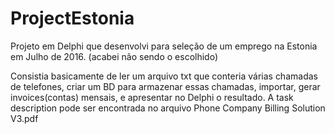 # ProjectEstonia

Projeto em Delphi que desenvolvi para seleção de um emprego na Estonia em Julho de 2016. (acabei não sendo o escolhido)

Consistia basicamente de ler um arquivo txt que conteria várias chamadas de telefones, criar um BD para armazenar essas chamadas, importar, gerar invoices(contas) mensais, e apresentar no Delphi o resultado. A task description pode ser encontrada no arquivo Phone Company Billing Solution V3.pdf
